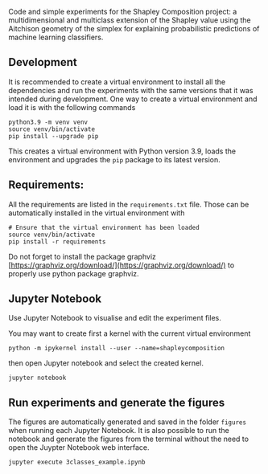 Code and simple experiments for the Shapley Composition project: a multidimensional and multiclass extension of the Shapley value using the Aitchison geometry of the simplex for explaining probabilistic predictions of machine learning classifiers.


## Development

It is recommended to create a virtual environment to install all the
dependencies and run the experiments with the same versions that it was
intended during development. One way to create a virtual environment and load
it is with the following commands


```
python3.9 -m venv venv
source venv/bin/activate
pip install --upgrade pip
```

This creates a virtual environment with Python version 3.9, loads the
environment and upgrades the `pip` package to its latest version.

## Requirements:

All the requirements are listed in the `requirements.txt` file. Those can be
automatically installed in the virtual environment with

```
# Ensure that the virtual environment has been loaded
source venv/bin/activate 
pip install -r requirements
```

Do not forget to install the package graphviz
[https://graphviz.org/download/](https://graphviz.org/download/) to properly
use python package graphviz.

## Jupyter Notebook

Use Jupyter Notebook to visualise and edit the experiment files.

You may want to create first a kernel with the current virtual environment

```
python -m ipykernel install --user --name=shapleycomposition
```

then open Jupyter notebook and select the created kernel.

```
jupyter notebook
```

## Run experiments and generate the figures

The figures are automatically generated and saved in the folder `figures` when
running each Jupyter Notebook. It is also possible to run the notebook and
generate the figures from the terminal without the need to open the Juypter
Notebook web interface.

```
jupyter execute 3classes_example.ipynb
```
